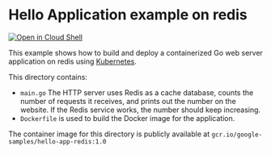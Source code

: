 # Hello Application example on redis

[![Open in Cloud Shell](https://gstatic.com/cloudssh/images/open-btn.svg)](https://ssh.cloud.google.com/cloudshell/editor?cloudshell_git_repo=https://github.com/GoogleCloudPlatform/kubernetes-engine-samples&cloudshell_tutorial=README.md&cloudshell_workspace=hello-app-redis)

This example shows how to build and deploy a containerized Go web server
application on redis using [Kubernetes](https://kubernetes.io).

This directory contains:

- `main.go` The HTTP server uses Redis as a cache database, counts the number of requests it receives, and prints out the number on the website. If the Redis service works, the number should keep increasing.
- `Dockerfile` is used to build the Docker image for the application.

The container image for this directory is publicly available at `gcr.io/google-samples/hello-app-redis:1.0`

